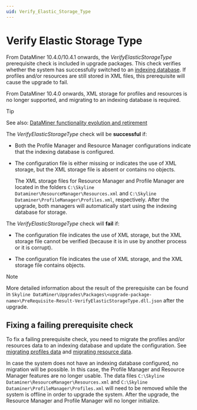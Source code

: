 ```yaml
---
uid: Verify_Elastic_Storage_Type
---
```


# Verify Elastic Storage Type

From DataMiner 10.4.0/10.4.1 onwards<!--RN 37763-->, the *VerifyElasticStorageType* prerequisite check is included in upgrade packages. This check verifies whether the system has successfully switched to an [indexing database](xref:Indexing_Database). If profiles and/or resources are still stored in XML files, this prerequisite will cause the upgrade to fail.

From DataMiner 10.4.0 onwards, XML storage for profiles and resources is no longer supported, and migrating to an indexing database is required.

> [!TIP]
> See also: [DataMiner functionality evolution and retirement](xref:Software_support_life_cycles#dataminer-functionality-evolution-and-retirement)

The *VerifyElasticStorageType* check will be **successful** if:

- Both the Profile Manager and Resource Manager configurations indicate that the indexing database is configured.

- The configuration file is either missing or indicates the use of XML storage, but the XML storage file is absent or contains no objects.

  The XML storage files for Resource Manager and Profile Manager are located in the folders `C:\Skyline Dataminer\ResourceManager\Resources.xml` and `C:\Skyline Dataminer\ProfileManager\Profiles.xml`, respectively. After the upgrade, both managers will automatically start using the indexing database for storage.

The *VerifyElasticStorageType* check will **fail** if:

- The configuration file indicates the use of XML storage, but the XML storage file cannot be verified (because it is in use by another process or it is corrupt).

- The configuration file indicates the use of XML storage, and the XML storage file contains objects.

> [!NOTE]
> More detailed information about the result of the prerequisite can be found in `Skyline DataMiner\Upgrades\Packages\<upgrade-package-name>\PreRequisite-Result-VerifyElasticStorageType.dll.json` after the upgrade.

## Fixing a failing prerequisite check

To fix a failing prerequisite check, you need to migrate the profiles and/or resources data to an indexing database and update the configuration. See [migrating profiles data](xref:Profile_migration_to_elastic) and [migrating resource data](xref:Resources_migration_to_elastic).

In case the system does not have an indexing database configured, no migration will be possible. In this case, the Profile Manager and Resource Manager features are no longer usable. The data files `C:\Skyline Dataminer\ResourceManager\Resources.xml` and `C:\Skyline Dataminer\ProfileManager\Profiles.xml` will need to be removed while the system is offline in order to upgrade the system. After the upgrade, the Resource Manager and Profile Manager will no longer initialize.

